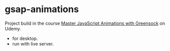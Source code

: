 # gsap-animations

Project build in the course [Master JavaScript Animations with Greensock](https://www.udemy.com/course/master-javascript-animations-with-greensock/) on Udemy.

- for desktop.
- run with live server.
